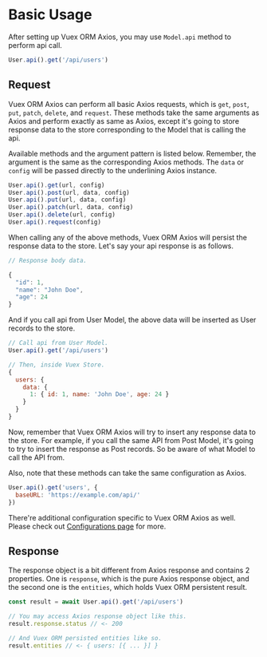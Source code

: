 # Basic Usage

After setting up Vuex ORM Axios, you may use `Model.api` method to perform api call.

```js
User.api().get('/api/users')
```

## Request

Vuex ORM Axios can perform all basic Axios requests, which is `get`, `post`, `put`, `patch`, `delete`, and `request`. These methods take the same arguments as Axios and perform exactly as same as Axios, except it's going to store response data to the store corresponding to the Model that is calling the api.

Available methods and the argument pattern is listed below. Remember, the argument is the same as the corresponding Axios methods. The `data` or `config` will be passed directly to the underlining Axios instance.

```js
User.api().get(url, config)
User.api().post(url, data, config)
User.api().put(url, data, config)
User.api().patch(url, data, config)
User.api().delete(url, config)
User.api().request(config)
```

When calling any of the above methods, Vuex ORM Axios will persist the response data to the store. Let's say your api response is as follows.

```js
// Response body data.

{
  "id": 1,
  "name": "John Doe",
  "age": 24
}
```

And if you call api from User Model, the above data will be inserted as User records to the store.

```js
// Call api from User Model.
User.api().get('/api/users')

// Then, inside Vuex Store.
{
  users: {
    data: {
      1: { id: 1, name: 'John Doe', age: 24 }
    }
  }
}
```

Now, remember that Vuex ORM Axios will try to insert any response data to the store. For example, if you call the same API from Post Model, it's going to try to insert the response as Post records. So be aware of what Model to call the API from.

Also, note that these methods can take the same configuration as Axios.

```js
User.api().get('users', {
  baseURL: 'https://example.com/api/'
})
```

There're additional configuration specific to Vuex ORM Axios as well. Please check out [Configurations page](configurations) for more.

## Response

The response object is a bit different from Axios response and contains 2 properties. One is `response`, which is the pure Axios response object, and the second one is the `entities`, which holds Vuex ORM persistent result.

```js
const result = await User.api().get('/api/users')

// You may access Axios response object like this.
result.response.status // <- 200

// And Vuex ORM persisted entities like so.
result.entities // <- { users: [{ ... }] }
```
